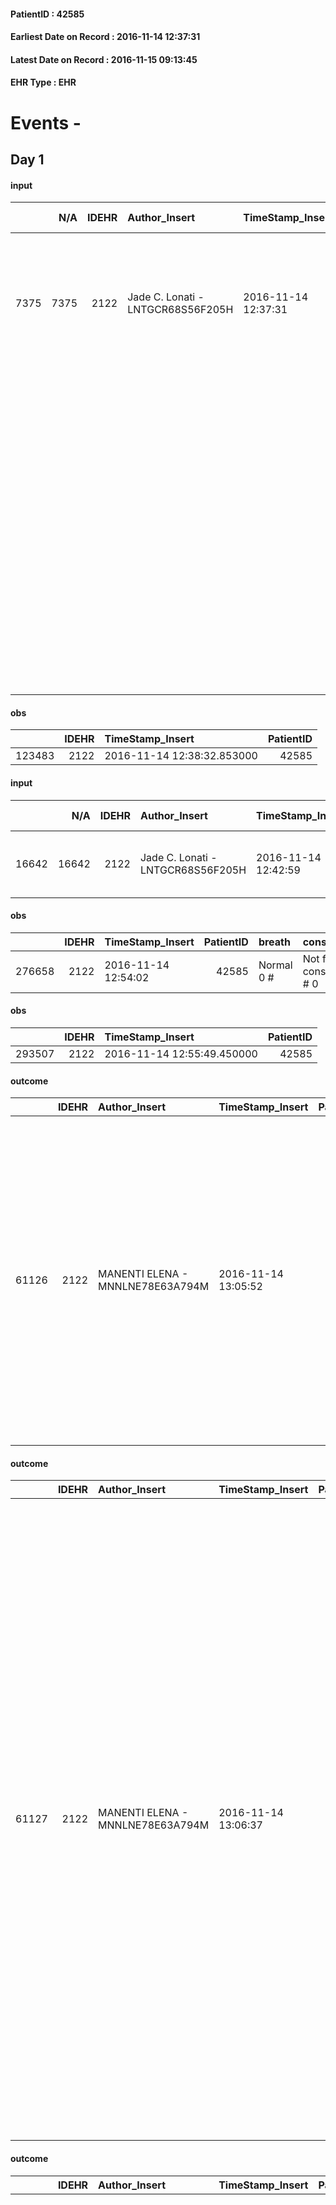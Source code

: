 
#### PatientID : 42585
#### Earliest Date on Record : 2016-11-14 12:37:31
#### Latest Date on Record : 2016-11-15 09:13:45
#### EHR Type : EHR

# Events - 

## Day 1

#### input
|      |    N/A |   IDEHR | Author_Insert                     | TimeStamp_Insert    | EHRType   |   PatientID |   IDDigitalSignDocument | persone_vicine   |   Unnamed: 0_y |   IDANAMNESI_MED |   Non_Rilevabile_y | Note_Non_Rilevabile_y   | opt_consapevolezza                          | diagnosis                                                                                                                                                                                                                                                                                                                                                     |
|-----:|-------:|--------:|:----------------------------------|:--------------------|:----------|------------:|------------------------:|:-----------------|---------------:|-----------------:|-------------------:|:------------------------|:--------------------------------------------|:--------------------------------------------------------------------------------------------------------------------------------------------------------------------------------------------------------------------------------------------------------------------------------------------------------------------------------------------------------------|
| 7375 |   7375 |    2122 | Jade C. Lonati - LNTGCR68S56F205H | 2016-11-14 12:37:31 | EHR       |       42585 |                  551997 | N/A              |           8914 |             5424 |                  0 | NR                      | Awareness of diagnosis but no prognosis # 2 | Pz affetto da npl testa del pancreas (07/'15) operato (sottoposto a duodenocefalopacreasectomia a 07/'15), mts ed ascessi epatici, mts peritoneali (09/'16), colangiti croniche. Sottoposto a chemio ed a radioterapia. Versamento addominale (04/'16) e pleurico dx 09/'16)                                                                                  |
|      |        |         |                                   |                     |           |             |                         |                  |                |                  |                    |                         |                                             | Recente ricovero Ospedaliero (09/'16) per sepsi e colangite da Enterococcus casseliflavus, condizionante ittero, insufficienza renale acuta. Posizionato drenaggio biliare percutaneo transepatico il 12/09/'16 e sostituito dopo 4 gg per reflusso di mdc (riposizionato pi√∫ a valle rispetto alla stenosi intestinale e rispetto al drenaggio precedente). |
|      |        |         |                                   |                     |           |             |                         |                  |                |                  |                    |                         |                                             | IN ANAMNESI: Safenectomia dx 40 aa fa; Mastectomia bilaterale per ginecomastia nel 2000; Asportazione angiomioma vestibolare nasale sinistro nel 2010; Asportazione paratiroide dx per adenoma 6-7 aa fa; Pregressa colica renale; Diverticolosi colica; Ipertensione arteriosa; Diabete mellito da gennaio 2016                                              |

#### obs
|        |   IDEHR | TimeStamp_Insert           |   PatientID |
|-------:|--------:|:---------------------------|------------:|
| 123483 |    2122 | 2016-11-14 12:38:32.853000 |       42585 |

#### input
|       |    N/A |   IDEHR | Author_Insert                     | TimeStamp_Insert    | EHRType   |   PatientID |   IDDigitalSignDocument | persone_vicine   |   Unnamed: 0_y.1 |   IDDIAGNOSI_ICD |   Non_Rilevabile_y.1 | Note_Non_Rilevabile_y.1   | I_ICD                                               | II_ICD                                                                         | III_ICD                                                            | IV_ICD             | V_ICD                                           | VI_ICD                |
|------:|-------:|--------:|:----------------------------------|:--------------------|:----------|------------:|------------------------:|:-----------------|-----------------:|-----------------:|---------------------:|:--------------------------|:----------------------------------------------------|:-------------------------------------------------------------------------------|:-------------------------------------------------------------------|:-------------------|:------------------------------------------------|:----------------------|
| 16642 |  16642 |    2122 | Jade C. Lonati - LNTGCR68S56F205H | 2016-11-14 12:42:59 | EHR       |       42585 |                  552027 | N/A              |             2203 |             2203 |                    0 | NR                        | 1570 - Tumori maligni della testa del pancreas#2056 | 1977 - Tumori maligni secondari del fegato - specificati come metastatici#2155 | 1976 - Tumori maligni secondari di retroperitoneo e peritoneo#2154 | 7895 - Ascite#2738 | 5119 - Versamento pleurico non specificato#2589 | 5761 - Colangite#3856 |

#### obs
|        |   IDEHR | TimeStamp_Insert    |   PatientID | breath     | consolability           | body_language   | facial_expression           |
|-------:|--------:|:--------------------|------------:|:-----------|:------------------------|:----------------|:----------------------------|
| 276658 |    2122 | 2016-11-14 12:54:02 |       42585 | Normal 0 # | Not for consolation # 0 | Relaxed # 0     | Smiling or inexpressive # 0 |

#### obs
|        |   IDEHR | TimeStamp_Insert           |   PatientID |
|-------:|--------:|:---------------------------|------------:|
| 293507 |    2122 | 2016-11-14 12:55:49.450000 |       42585 |

#### outcome
|       |   IDEHR | Author_Insert                    | TimeStamp_Insert    |   PatientID |   IDDigitalSignDocument |   IDPAI_VIDAS | opt_problem                                                            |   opt_problem_num | opt_obiettivo                                               |   opt_obiettivo_num | ds_note                                | opt_stato_problema   |   opt_stato_problema_num | opt_interventi                                                                                                                                                                                                                                                                                 |   opt_interventi_num |
|------:|--------:|:---------------------------------|:--------------------|------------:|------------------------:|--------------:|:-----------------------------------------------------------------------|------------------:|:------------------------------------------------------------|--------------------:|:---------------------------------------|:---------------------|-------------------------:|:-----------------------------------------------------------------------------------------------------------------------------------------------------------------------------------------------------------------------------------------------------------------------------------------------|---------------------:|
| 61126 |    2122 | MANENTI ELENA - MNNLNE78E63A794M | 2016-11-14 13:05:52 |       42585 |                  552080 |         63264 | Alteration of comfort associated with chronic pain and / or acute # 29 |                 2 | The patient riferir√ † ¬ † a satisfactory pain control # 56 |                   1 | continue monitoring with PAINAD scale. | Open Problem # 1     |                        1 | Implementation PAI - Evaluate the effectiveness of drug delivery # 443; PAI Implementation - properly administer the drugs as prescription # 442; Counseling - Share with caregiver therapeutic path # 445; Education - educating the caregiver / patient recognition / handling symptom # 446 |                    4 |

#### outcome
|       |   IDEHR | Author_Insert                    | TimeStamp_Insert    |   PatientID |   IDDigitalSignDocument |   IDPAI_VIDAS | opt_problem                           |   opt_problem_num | opt_obiettivo                                                           |   opt_obiettivo_num | ds_note                | opt_stato_problema   |   opt_stato_problema_num | opt_interventi                                                                                                                                                                                                                                                                                                                                                                                                                                                                                                                                                                                                |   opt_interventi_num |
|------:|--------:|:---------------------------------|:--------------------|------------:|------------------------:|--------------:|:--------------------------------------|------------------:|:------------------------------------------------------------------------|--------------------:|:-----------------------|:---------------------|-------------------------:|:--------------------------------------------------------------------------------------------------------------------------------------------------------------------------------------------------------------------------------------------------------------------------------------------------------------------------------------------------------------------------------------------------------------------------------------------------------------------------------------------------------------------------------------------------------------------------------------------------------------|---------------------:|
| 61127 |    2122 | MANENTI ELENA - MNNLNE78E63A794M | 2016-11-14 13:06:37 |       42585 |                  552083 |         63265 | Nutrition / Hydration inadequate # 34 |                 4 | The patient does not avr√ † ¬ † episodes of emesis and / or nausea # 72 |                   4 | continuous monitoring. | Open Problem # 1     |                        1 | Implementation PAI - Monitoring episodes of nausea / vomiting # 599; Implementing PAI - Putting the patient in a safe position # 600; Implementing PAI - Therapeutic adjustment # 601; Implementing PAI - Administering drugs correctly as prescribed # 602; Implementing PAI - Evaluating the effectiveness of drug administration # 603; Counseling - Sharing with the patient the therapeutic path # 605; Educational - Educating the caregiver / patient with the recognition / treatment of symptom # 607; Informative - Informing the patient / caregiver about possible options for intervention # 608 |                    4 |

#### outcome
|       |   IDEHR | Author_Insert                    | TimeStamp_Insert    |   PatientID |   IDDigitalSignDocument |   IDPAI_VIDAS | opt_problem                                               |   opt_problem_num | opt_obiettivo                                                                                                                                                                                                         |   opt_obiettivo_num | ds_note              | opt_stato_problema   |   opt_stato_problema_num | opt_interventi                                                                                                                                                                                                                                                                                                                                                                                                                                                                                                                                                                  |   opt_interventi_num |
|------:|--------:|:---------------------------------|:--------------------|------------:|------------------------:|--------------:|:----------------------------------------------------------|------------------:|:----------------------------------------------------------------------------------------------------------------------------------------------------------------------------------------------------------------------|--------------------:|:---------------------|:---------------------|-------------------------:|:--------------------------------------------------------------------------------------------------------------------------------------------------------------------------------------------------------------------------------------------------------------------------------------------------------------------------------------------------------------------------------------------------------------------------------------------------------------------------------------------------------------------------------------------------------------------------------|---------------------:|
| 61128 |    2122 | MANENTI ELENA - MNNLNE78E63A794M | 2016-11-14 13:07:23 |       42585 |                  552084 |         63266 | State anxiety, apprehension, confusion, anger, panic # 28 |                 4 | The patient riferir√ † ¬ † to get better on the mental and physical plane, distinguishing the real problems from those potential, identifying the factors that still pu√≤ controlling and expressing their fears # 52 |                   4 | pcs not contactable. | closed Problem # 2   |                        2 | Implementation PAI - Teaching relaxation techniques, slow breathing, teaching strategies to reduce anxiety (look up, check your breath, lower your shoulders, etc ..) # 393; Counseling - Encourage to express their fears and anxieties # 405; Counseling - Encourage to identify the real fears # 404; Counseling - Share with caregiver therapeutic path # 402; PAI Implementation - therapeutic upgrading # 398; PAI Implementation - Administer properly medications like prescription # 399; PAI Implementation - Evaluate the effectiveness of drug administration # 400 |                    4 |

#### outcome
|       |   IDEHR | Author_Insert                    | TimeStamp_Insert    |   PatientID |   IDDigitalSignDocument |   IDPAI_VIDAS | opt_problem                         |   opt_problem_num | opt_obiettivo                                                                                                                                                                              |   opt_obiettivo_num | opt_stato_problema   |   opt_stato_problema_num | opt_interventi                                                                                                                                                                                                      |   opt_interventi_num |
|------:|--------:|:---------------------------------|:--------------------|------------:|------------------------:|--------------:|:------------------------------------|------------------:|:-------------------------------------------------------------------------------------------------------------------------------------------------------------------------------------------|--------------------:|:---------------------|-------------------------:|:--------------------------------------------------------------------------------------------------------------------------------------------------------------------------------------------------------------------|---------------------:|
| 61129 |    2122 | MANENTI ELENA - MNNLNE78E63A794M | 2016-11-14 13:08:11 |       42585 |                  552085 |         63267 | Deficit in the care of s√® # 25 = 0 |                 4 | Maintain dignity ¬ † of the patient, where possible, helping him to accept their own limitations, considering himself realistic and objective (eating, bathing, dressing, delete) # 42 = 0 |                   4 | Open Problem # 1     |                        1 | PAI Implementation - Ensuring the right privacy # 182 = 0; Counseling - Encourage to express feelings about the care deficit s # 184 = 0; PAI Implementation - completely replace the activity † everyday # 183 = 0 |                    4 |

#### input
|      |    N/A |   Unnamed: 0_x |   IDANAMNESI_INF |   IDEHR | Author_Insert                    | TimeStamp_Insert           | EHRType   |   PatientID |   IDDigitalSignDocument |   Non_Rilevabile_x | Note_Non_Rilevabile_x   | rapporti_fam   | persone_vicine   | Caregiver   |
|-----:|-------:|---------------:|-----------------:|--------:|:---------------------------------|:---------------------------|:----------|------------:|------------------------:|-------------------:|:------------------------|:---------------|:-----------------|:------------|
| 2764 |   2764 |           3091 |             3904 |    2122 | MANENTI ELENA - MNNLNE78E63A794M | 2016-11-14 13:59:48.420000 | EHR       |       42585 |                  552189 |                  0 | NR                      | is # 0         | N/A              | wife, son   |

#### obs
|        |   IDEHR | TimeStamp_Insert           |   PatientID |
|-------:|--------:|:---------------------------|------------:|
| 293512 |    2122 | 2016-11-14 14:00:42.793000 |       42585 |

#### input
|      |    N/A |   Unnamed: 0_x |   IDANAMNESI_INF |   IDEHR | Author_Insert                    | TimeStamp_Insert           | EHRType   |   PatientID |   IDDigitalSignDocument |   Non_Rilevabile_x | Note_Non_Rilevabile_x   | rapporti_fam   | persone_vicine   | Caregiver   |
|-----:|-------:|---------------:|-----------------:|--------:|:---------------------------------|:---------------------------|:----------|------------:|------------------------:|-------------------:|:------------------------|:---------------|:-----------------|:------------|
| 2765 |   2765 |           3092 |             3905 |    2122 | MANENTI ELENA - MNNLNE78E63A794M | 2016-11-14 14:01:20.603000 | EHR       |       42585 |                  552191 |                  0 | NR                      | is # 0         | N/A              | wife, son   |

#### obs
|        |   IDEHR | TimeStamp_Insert    |   PatientID | breath     | consolability           | body_language   | facial_expression           |
|-------:|--------:|:--------------------|------------:|:-----------|:------------------------|:----------------|:----------------------------|
| 276660 |    2122 | 2016-11-14 14:02:29 |       42585 | Normal 0 # | Not for consolation # 0 | Relaxed # 0     | Smiling or inexpressive # 0 |

#### obs
|       |   IDEHR | TimeStamp_Insert           |   PatientID | personal_hygiene   | mobility     | motor_performance                                                                       |
|------:|--------:|:---------------------------|------------:|:-------------------|:-------------|:----------------------------------------------------------------------------------------|
| 57020 |    2122 | 2016-11-14 14:40:37.233000 |       42585 | Employee # 4       | Employee # 4 | 20% - Patient with serious impairment of organ functions, one or irreversible pi√π # 02 |

#### obs
|        |   IDEHR | TimeStamp_Insert           |   PatientID | chk_ausili_presidi   | opt_care_giver   | dyspnoea    | motor_performance              | diet       |
|-------:|--------:|:---------------------------|------------:|:---------------------|:-----------------|:------------|:-------------------------------|:-----------|
| 104358 |    2122 | 2016-11-14 17:05:46.613000 |       42585 | absorbency # 0       | This # 0         | at rest # 0 | bedridden, nontransferable # 5 | absent # 4 |

#### obs
|        |   IDEHR | TimeStamp_Insert    |   PatientID | breath     | consolability           | body_language   | facial_expression           |
|-------:|--------:|:--------------------|------------:|:-----------|:------------------------|:----------------|:----------------------------|
| 276663 |    2122 | 2016-11-14 17:06:22 |       42585 | Normal 0 # | Not for consolation # 0 | Relaxed # 0     | Smiling or inexpressive # 0 |

#### obs
|       |   IDEHR | TimeStamp_Insert           |   PatientID | personal_hygiene   | mobility     | motor_performance                                                                       |
|------:|--------:|:---------------------------|------------:|:-------------------|:-------------|:----------------------------------------------------------------------------------------|
| 57030 |    2122 | 2016-11-14 17:50:58.940000 |       42585 | Employee # 4       | Employee # 4 | 20% - Patient with serious impairment of organ functions, one or irreversible pi√π # 02 |

#### obs
|        |   IDEHR | TimeStamp_Insert    |   PatientID | breath     | consolability           | body_language   | facial_expression           |
|-------:|--------:|:--------------------|------------:|:-----------|:------------------------|:----------------|:----------------------------|
| 276667 |    2122 | 2016-11-14 17:54:10 |       42585 | Normal 0 # | Not for consolation # 0 | Relaxed # 0     | Smiling or inexpressive # 0 |

#### obs
|       |   IDEHR | TimeStamp_Insert           |   PatientID | personal_hygiene   | urine_elimination   | mobility   | hemorrhagic_manifestation   | speech   | cough   | nausea   | memory_deficit   | cognitive_deficit   | active_diuresis   | lack_of_appetite   | asthenia   | cachexia   | dyspnoea   | motor_performance   | body_temp   | mood   | diet   | cognitive_state   | feces_elimination   | consumption_help   |
|------:|--------:|:---------------------------|------------:|:-------------------|:--------------------|:-----------|:----------------------------|:---------|:--------|:---------|:-----------------|:--------------------|:------------------|:-------------------|:-----------|:-----------|:-----------|:--------------------|:------------|:-------|:-------|:------------------|:--------------------|:-------------------|
| 57032 |    2122 | 2016-11-14 18:36:05.967000 |       42585 | NR                 | NR                  | NR         | NR                          | NR       | NR      | NR       | NR               | NR                  | NR                | NR                 | NR         | NR         | NR         | NR                  | NR          | NR     | NR     | NR                | NR                  | NR                 |

#### outcome
|       |   IDEHR | Author_Insert                          | TimeStamp_Insert    |   PatientID |   IDDigitalSignDocument |   IDPAI_VIDAS | opt_problem                                                            |   opt_problem_num | opt_obiettivo                                               |   opt_obiettivo_num | ds_note      | opt_stato_problema   |   opt_stato_problema_num | opt_interventi                                                                                                                                                                                                                                                                                 |   opt_interventi_num |
|------:|--------:|:---------------------------------------|:--------------------|------------:|------------------------:|--------------:|:-----------------------------------------------------------------------|------------------:|:------------------------------------------------------------|--------------------:|:-------------|:---------------------|-------------------------:|:-----------------------------------------------------------------------------------------------------------------------------------------------------------------------------------------------------------------------------------------------------------------------------------------------|---------------------:|
| 61261 |    2122 | Taraschi GIANFRANCO - TRSGFR72S30F205H | 2016-11-14 18:37:44 |       42585 |                  552675 |         63401 | Alteration of comfort associated with chronic pain and / or acute # 29 |                 2 | The patient riferir√ † ¬ † a satisfactory pain control # 56 |                   1 | patient died | closed Problem # 2   |                        2 | Implementation PAI - Evaluate the effectiveness of drug delivery # 443; PAI Implementation - properly administer the drugs as prescription # 442; Counseling - Share with caregiver therapeutic path # 445; Education - educating the caregiver / patient recognition / handling symptom # 446 |                    4 |

#### outcome
|       |   IDEHR | Author_Insert                          | TimeStamp_Insert    |   PatientID |   IDDigitalSignDocument |   IDPAI_VIDAS | opt_problem                         |   opt_problem_num | opt_obiettivo                                                                                                                                                                              |   opt_obiettivo_num | ds_note      | opt_stato_problema   |   opt_stato_problema_num | opt_interventi                                                                                                                                                                                                      |   opt_interventi_num |
|------:|--------:|:---------------------------------------|:--------------------|------------:|------------------------:|--------------:|:------------------------------------|------------------:|:-------------------------------------------------------------------------------------------------------------------------------------------------------------------------------------------|--------------------:|:-------------|:---------------------|-------------------------:|:--------------------------------------------------------------------------------------------------------------------------------------------------------------------------------------------------------------------|---------------------:|
| 61262 |    2122 | Taraschi GIANFRANCO - TRSGFR72S30F205H | 2016-11-14 18:38:13 |       42585 |                  552676 |         63402 | Deficit in the care of s√® # 25 = 0 |                 4 | Maintain dignity ¬ † of the patient, where possible, helping him to accept their own limitations, considering himself realistic and objective (eating, bathing, dressing, delete) # 42 = 0 |                   4 | patient died | closed Problem # 2   |                        2 | PAI Implementation - Ensuring the right privacy # 182 = 0; Counseling - Encourage to express feelings about the care deficit s # 184 = 0; PAI Implementation - completely replace the activity † everyday # 183 = 0 |                    4 |

#### outcome
|       |   IDEHR | Author_Insert                          | TimeStamp_Insert    |   PatientID |   IDDigitalSignDocument |   IDPAI_VIDAS | opt_problem                           |   opt_problem_num | opt_obiettivo                                                           |   opt_obiettivo_num | ds_note      | opt_stato_problema   |   opt_stato_problema_num | opt_interventi                                                                                                                                                                                                                                                                                                                                                                                                                                                                                                                                                                                                |   opt_interventi_num |
|------:|--------:|:---------------------------------------|:--------------------|------------:|------------------------:|--------------:|:--------------------------------------|------------------:|:------------------------------------------------------------------------|--------------------:|:-------------|:---------------------|-------------------------:|:--------------------------------------------------------------------------------------------------------------------------------------------------------------------------------------------------------------------------------------------------------------------------------------------------------------------------------------------------------------------------------------------------------------------------------------------------------------------------------------------------------------------------------------------------------------------------------------------------------------|---------------------:|
| 61263 |    2122 | Taraschi GIANFRANCO - TRSGFR72S30F205H | 2016-11-14 18:38:53 |       42585 |                  552677 |         63403 | Nutrition / Hydration inadequate # 34 |                 4 | The patient does not avr√ † ¬ † episodes of emesis and / or nausea # 72 |                   4 | patient died | closed Problem # 2   |                        2 | Implementation PAI - Monitoring episodes of nausea / vomiting # 599; Implementing PAI - Putting the patient in a safe position # 600; Implementing PAI - Therapeutic adjustment # 601; Implementing PAI - Administering drugs correctly as prescribed # 602; Implementing PAI - Evaluating the effectiveness of drug administration # 603; Counseling - Sharing with the patient the therapeutic path # 605; Educational - Educating the caregiver / patient with the recognition / treatment of symptom # 607; Informative - Informing the patient / caregiver about possible options for intervention # 608 |                    4 |

#### death
|      |   IDDecesso |   IDEHR | Author_Insert                       | TimeStamp_Insert    |   PatientID |   IDDigitalSignDocument | Date                | Luogo_decesso     |
|-----:|------------:|--------:|:------------------------------------|:--------------------|------------:|------------------------:|:--------------------|:------------------|
| 1470 |        1484 |    2122 | BOLZONI AM PAOLA - BLZPGN66H55F671E | 2016-11-15 09:13:45 |       42585 |                  552905 | 2016-11-14 18:25:00 | Vidas Hospice # 1 |


